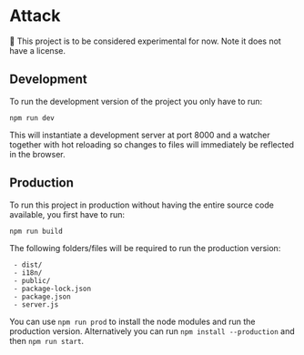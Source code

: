 # Attack

🧪 This project is to be considered experimental for now. Note it does not have a license.

## Development

To run the development version of the project you only have to run:

```
npm run dev
```

This will instantiate a development server at port 8000 and a watcher together
with hot reloading so changes to files will immediately be reflected in the browser.


## Production

To run this project in production without having the entire source code available,
you first have to run:

```
npm run build
```

The following folders/files will be required to run the production version:
```
 - dist/
 - i18n/
 - public/
 - package-lock.json
 - package.json
 - server.js
```

You can use `npm run prod` to install the node modules and run the production version.
Alternatively you can run `npm install --production` and then `npm run start`.

